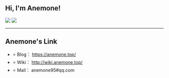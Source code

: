 <h2> Hi, I'm Anemone!</h2>
<p>
  <img src="https://github-readme-stats.mrdulin.vercel.app/api?username=Anemone95&show_icons=true&hide_border=true&hide=prs&theme=buefy">
  <img src="https://github-readme-stats.vercel.app/api/top-langs/?username=Anemone95&layout=compact&hide_border=true&theme=buefy&show_icons=true">
</p>

 ****
 ## Anemone's Link
- ⭐️ Blog： https://anemone.top/
- ⭐️ Wiki： http://wiki.anemone.top/
- ⭐️ Mail： anemone95#qq.com
